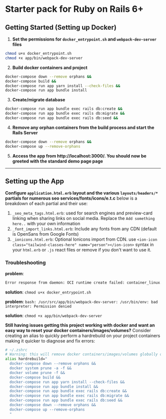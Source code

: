 # Starter pack for Ruby on Rails 6+

## Getting Started (Setting up Docker)

1. **Set the permissions for `docker_entrypoint.sh` and `webpack-dev-server` files**

```bash
chmod u+x docker_entrypoint.sh
chmod +x app/bin/webpack-dev-server
```

2. **Build docker containers and project**

```bash
docker-compose down --remove orphans &&
docker-compose build &&
docker-compose run app yarn install --check-files &&
docker-compose run app bundle install
```

3. **Create/migrate database**

```bash
docker-compose run app bundle exec rails db:create &&
docker-compose run app bundle exec rails db:migrate &&
docker-compose run app bundle exec rails db:seed &&
```

4. **Remove any orphan containers from the build process and start the Rails Server**

```bash
docker-compose down --remove orphans &&
docker-compose up --remove-orphans
```

5. **Access the app from http://localhost:3000/. You should now be greeted with the standard demo page page**

---

## Setting up the App

**Configure `application.html.erb` layout and the various `layouts/headers/*` partials for numerous seo services/fonts/icons/e.t.c** below is a breakdown of each partial and their use:

1. `_seo_meta_tags.html.erb`: used for search engines and preview-card linking when sharing links on social media. Replace the `Add something here..` with your own information
2. `_font_import_links.html.erb`: Include any fonts from any CDN (default is OpenSans from Google Fonts)
3. `_ionicons.html.erb`: Optional Ionicons import from CDN. use `<ion-icon class="tailwind-classes-here" name="person"></ion-icon>` syntax in your `html.erb` or `.js` react files or remove if you don't want to use it.

### Troubleshooting

**problem**:

```bash
Error response from daemon: OCI runtime create failed: container_linux.go:370: starting container process caused: exec: "./docker_entrypoint.sh": permission denied: unknown
```

**solution**: `chmod u+x docker_entrypoint.sh`

**problem**:
`bash: /usr/src/app/bin/webpack-dev-server: /usr/bin/env: bad interpreter: Permission denied`

**solution**: `chmod +x app/bin/webpack-dev-server`

**Still having issues getting this project working with docker and want an easy way to reset your docker containers/images/volumes?**
Consider creating an alias to quickly perform a hardrebuild on your project containers making it quicker to diagnose and fix errors:

```bash
# ~/.zshrc
# Warning: this will remove docker containers/images/volumes globally on your machine!! USE AT YOUR OWN RISK!
alias hardrebuild="
  docker-compose down --remove orphans &&
  docker system prune -a -f &&
  docker volume prune -f &&
  docker-compose build &&
  docker-compose run app yarn install --check-files &&
  docker-compose run app bundle install &&
  docker-compose run app bundle exec rails db:create &&
  docker-compose run app bundle exec rails db:migrate &&
  docker-compose run app bundle exec rails db:seed &&
  docker-compose down --remove orphans &&
  docker-compose up --remove-orphans
  "
```
